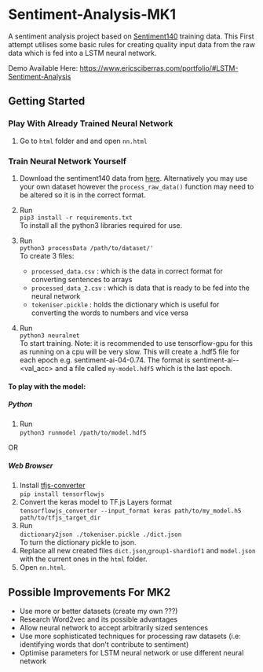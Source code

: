 # Sentiment-Analysis-MK1
A sentiment analysis project based on [Sentiment140](http://help.sentiment140.com/for-students) training data. This First attempt utilises some basic rules for creating quality input data from the raw data which is fed into a LSTM neural network.

Demo Available Here: https://www.ericsciberras.com/portfolio/#LSTM-Sentiment-Analysis


## Getting Started

### Play With Already Trained Neural Network

1. Go to `html` folder and and open `nn.html`

### Train Neural Network Yourself

1. Download the sentiment140 data from [here](http://help.sentiment140.com/for-students). Alternatively you may use your own dataset however the `process_raw_data()` function may need to be altered so it is in the correct format.

2. Run  
   `pip3 install -r requirements.txt`  
   To install all the python3 libraries required for use. 

3. Run  
  `python3 processData /path/to/dataset/'`  
   To create 3 files:
   * `processed_data.csv` : which is the data in correct format for converting sentences to arrays
   * `processed_data_2.csv` : which is data that is ready to be fed into the neural network
   * `tokeniser.pickle` : holds the dictionary which is useful for converting the words to numbers and vice versa
 
4. Run  
   `python3 neuralnet`  
   To start training. Note: it is recommended to use tensorflow-gpu for this as running on a cpu will be very slow. This will           create a .hdf5 file for each epoch e.g. sentiment-ai-04-0.74. The format is sentiment-ai-<epoch>-<val_acc> and a file called `my-model.hdf5` which is the last epoch. 

#### To play with the model:
   ##### Python
   1. Run  
      `python3 runmodel /path/to/model.hdf5`
   
   OR
   ##### Web Browser
   1. Install [tfjs-converter](https://github.com/tensorflow/tfjs-converter)  
      `pip install tensorflowjs` 
   2. Convert the keras model to TF.js Layers format  
     `tensorflowjs_converter --input_format keras path/to/my_model.h5 path/to/tfjs_target_dir`
   3. Run  
     `dictionary2json ./tokeniser.pickle ./dict.json`  
      To turn the dictionary pickle to json.
   4. Replace all new created files `dict.json`,`group1-shard1of1` and `model.json` with the current ones in the `html` folder.
   5. Open `nn.html`.

## Possible Improvements For MK2

+ Use more or better datasets (create my own ???)
+ Research Word2vec and its possible advantages 
+ Allow neural network to accept arbitrarily sized sentences
+ Use more sophisticated techniques for processing raw datasets (i.e: identifying words that don't contribute to sentiment)
+ Optimise parameters for LSTM neural network or use different neural network

